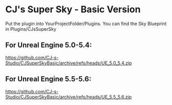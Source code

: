 # CJ's Super Sky - Basic Version

 Put the plugin into YourProjectFolder/Plugins.
 You can find the Sky Blueprint in Plugins/CJsSuperSky

## For Unreal Engine 5.0-5.4: ##
https://github.com/CJ-s-Studio/CJSuperSkyBasic/archive/refs/heads/UE_5.0_5.4.zip
## For Unreal Engine 5.5-5.6: ##
https://github.com/CJ-s-Studio/CJSuperSkyBasic/archive/refs/heads/UE_5.5_5.6.zip
